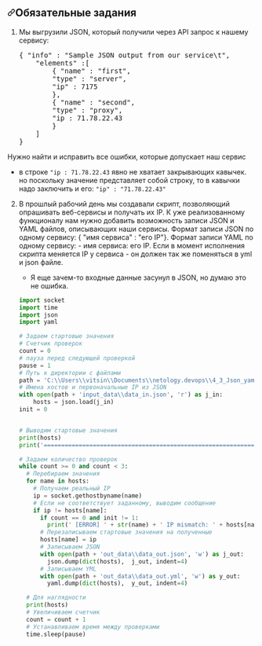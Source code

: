 <h2><a id="user-content-обязательные-задания" class="anchor" aria-hidden="true" href="#обязательные-задания"><svg class="octicon octicon-link" viewBox="0 0 16 16" version="1.1" width="16" height="16" aria-hidden="true"><path fill-rule="evenodd" d="M7.775 3.275a.75.75 0 001.06 1.06l1.25-1.25a2 2 0 112.83 2.83l-2.5 2.5a2 2 0 01-2.83 0 .75.75 0 00-1.06 1.06 3.5 3.5 0 004.95 0l2.5-2.5a3.5 3.5 0 00-4.95-4.95l-1.25 1.25zm-4.69 9.64a2 2 0 010-2.83l2.5-2.5a2 2 0 012.83 0 .75.75 0 001.06-1.06 3.5 3.5 0 00-4.95 0l-2.5 2.5a3.5 3.5 0 004.95 4.95l1.25-1.25a.75.75 0 00-1.06-1.06l-1.25 1.25a2 2 0 01-2.83 0z"></path></svg></a>Обязательные задания</h2>
<ol>
<li>Мы выгрузили JSON, который получили через API запрос к нашему сервису:
<div class="highlight highlight-source-json position-relative overflow-auto" data-snippet-clipboard-copy-content="{ &quot;info&quot; : &quot;Sample JSON output from our service\t&quot;,
    &quot;elements&quot; :[
        { &quot;name&quot; : &quot;first&quot;,
        &quot;type&quot; : &quot;server&quot;,
        &quot;ip&quot; : 7175 
        },
        { &quot;name&quot; : &quot;second&quot;,
        &quot;type&quot; : &quot;proxy&quot;,
        &quot;ip : 71.78.22.43
        }
    ]
}
"><pre>{ <span class="pl-s"><span class="pl-pds">"</span>info<span class="pl-pds">"</span></span> : <span class="pl-s"><span class="pl-pds">"</span>Sample JSON output from our service<span class="pl-cce">\t</span><span class="pl-pds">"</span></span>,
    <span class="pl-s"><span class="pl-pds">"</span>elements<span class="pl-pds">"</span></span> :[
        { <span class="pl-s"><span class="pl-pds">"</span>name<span class="pl-pds">"</span></span> : <span class="pl-s"><span class="pl-pds">"</span>first<span class="pl-pds">"</span></span>,
        <span class="pl-s"><span class="pl-pds">"</span>type<span class="pl-pds">"</span></span> : <span class="pl-s"><span class="pl-pds">"</span>server<span class="pl-pds">"</span></span>,
        <span class="pl-s"><span class="pl-pds">"</span>ip<span class="pl-pds">"</span></span> : <span class="pl-c1">7175</span> 
        },
        { <span class="pl-s"><span class="pl-pds">"</span>name<span class="pl-pds">"</span></span> : <span class="pl-s"><span class="pl-pds">"</span>second<span class="pl-pds">"</span></span>,
        <span class="pl-s"><span class="pl-pds">"</span>type<span class="pl-pds">"</span></span> : <span class="pl-s"><span class="pl-pds">"</span>proxy<span class="pl-pds">"</span></span>,
        <span class="pl-s"><span class="pl-pds">"</span>ip : 71.78.22.43</span>
<span class="pl-s">        }</span>
<span class="pl-s">    ]</span>
<span class="pl-s">}</span></pre></div>
</li>
</ol>
<p>Нужно найти и исправить все ошибки, которые допускает наш сервис</p>

* в строке `"ip : 71.78.22.43` явно не хватает закрывающих кавычек. но поскольку значение представляет собой строку, то в кавычки надо заключить и его: `"ip" : "71.78.22.43"`
<ol start="2">
<li>В прошлый рабочий день мы создавали скрипт, позволяющий опрашивать веб-сервисы и получать их IP. К уже реализованному функционалу нам нужно добавить возможность записи JSON и YAML файлов, описывающих наши сервисы. Формат записи JSON по одному сервису: { "имя сервиса" : "его IP"}. Формат записи YAML по одному сервису: - имя сервиса: его IP. Если в момент исполнения скрипта меняется IP у сервиса - он должен так же поменяться в yml и json файле.</li>

* Я еще зачем-то входные данные засунул в JSON, но думаю это не ошибка.
```py
import socket
import time
import json
import yaml

# Задаем стартовые значения
# Счетчик проверок
count = 0
# пауза перед следующей проверкой
pause = 1
# Путь к директории с файлами
path = 'C:\\Users\\vitsin\\Documents\\netology.devops\\4_3_Json_yaml\\'
# Имена хостов и первоначальные IP из JSON
with open(path + 'input_data\\data_in.json', 'r') as j_in:
    hosts = json.load(j_in)
init = 0


# Выводим стартовые значения
print(hosts)
print('======================================================================================')

# Задаем количество проверок
while count >= 0 and count < 3:
  # Перебираем значения
  for name in hosts:
    # Получаем реальный IP
    ip = socket.gethostbyname(name)
    # Если не соответствует заданному, выводим сообщение
    if ip != hosts[name]:
      if count == 0 and init != 1:
        print(' [ERROR] ' + str(name) + ' IP mismatch: ' + hosts[name] + ' ' + ip)
      # Перезаписываем стартовые значения на полученные
      hosts[name] = ip
      # Записываем JSON
      with open(path + 'out_data\\data_out.json', 'w') as j_out:
        json.dump(dict(hosts),  j_out, indent=4)
      # Записываем YML
      with open(path + 'out_data\\data_out.yml', 'w') as y_out:
        yaml.dump(dict(hosts),  y_out, indent=4)

  # Для наглядности
  print(hosts)
  # Увеличиваем счетчик
  count = count + 1
  # Устанавливаем время между проверками
  time.sleep(pause)
  ```

</ol>
